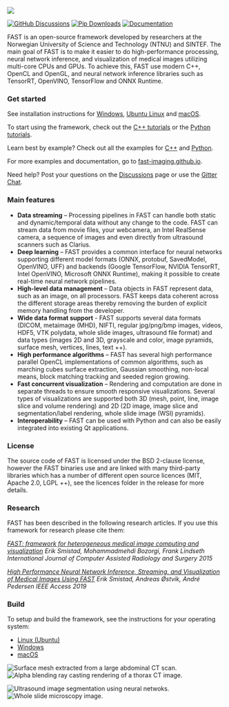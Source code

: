 ![](https://github.com/smistad/FAST/wiki/images/fast_logo.png)

[![GitHub Discussions](https://img.shields.io/github/discussions/smistad/FAST?label=GitHub%20discussions&logo=github)](https://github.com/smistad/FAST/discussions)
[![Pip Downloads](https://img.shields.io/pypi/dm/pyfast?label=pip%20downloads&logo=python)](https://fast-imaging.github.io/download-stats.html)
[![Documentation](https://img.shields.io/badge/Documentation-Online-blue?logo=googledocs&logoColor=white)](https://fast-imaging.github.io)

FAST is an open-source framework developed by researchers at the Norwegian University of Science and Technology (NTNU) and SINTEF. 
The main goal of FAST is to make it easier to do high-performance processing, neural network inference, and visualization of medical images utilizing multi-core CPUs and GPUs. To achieve this, FAST use modern C++, OpenCL and OpenGL, and neural network inference libraries such as TensorRT, OpenVINO, TensorFlow and ONNX Runtime.

### Get started
See installation instructions for [Windows](https://fast-imaging.github.io/install-windows.html), [Ubuntu Linux](https://fast-imaging.github.io/install-ubuntu-linux.html) and [macOS](https://fast-imaging.github.io/install-mac.html).

To start using the framework, check out the [C++ tutorials](https://fast-imaging.github.io/cpp-tutorials.html) or the [Python tutorials](https://fast-imaging.github.io/python-tutorials.html).

Learn best by example? Check out all the examples for [C++](https://fast-imaging.github.io/cpp-examples.html) and [Python](https://fast-imaging.github.io/python-examples.html).

For more examples and documentation, go to [fast-imaging.github.io](https://fast-imaging.github.io).

Need help? Post your questions on the [Discussions](https://github.com/smistad/FAST/discussions/new?category=q-a) page or use the [Gitter Chat](https://gitter.im/smistad/FAST).

### Main features

* **Data streaming** – Processing pipelines in FAST can handle both static and dynamic/temporal data without any change to the code. FAST can stream data from movie files, your webcamera, an Intel RealSense camera, a sequence of images and even directly from ultrasound scanners such as Clarius.
* **Deep learning** – FAST provides a common interface for neural networks supporting different model formats (ONNX, protobuf, SavedModel, OpenVINO, UFF) and backends (Google TensorFlow, NVIDIA TensorRT, Intel OpenVINO, Microsoft ONNX Runtime), making it possible to create real-time neural network pipelines.
* **High-level data management** – Data objects in FAST represent data, such as an image, on all processors. FAST keeps data coherent across the different storage areas thereby removing the burden of explicit memory handling from the developer.
* **Wide data format support** - FAST supports several data formats (DICOM, metaimage (MHD), NIFTI, regular jpg/png/bmp images, videos, HDF5, VTK polydata, whole slide images, ultrasound file format) and data types (images 2D and 3D, grayscale and color, image pyramids, surface mesh, vertices, lines, text ++).
* **High performance algorithms** – FAST has several high performance parallel OpenCL implementations of common algorithms, such as marching cubes surface extraction, Gaussian smoothing, non-local means, block matching tracking and seeded region growing.
* **Fast concurrent visualization** – Rendering and computation are done in separate threads to ensure smooth responsive visualizations. Several types of visualizations are supported both 3D (mesh, point, line, image slice and volume rendering) and 2D (2D image, image slice and segmentation/label rendering, whole slide image (WSI) pyramids).
* **Interoperability** – FAST can be used with Python and can also be easily integrated into existing Qt applications.

### License

The source code of FAST is licensed under the BSD 2-clause license, however the FAST binaries use and are linked with many third-party libraries which has a number of different open source licences (MIT, Apache 2.0, LGPL ++), see the licences folder in the release for more details.

### Research

FAST has been described in the following research articles. If you use this framework for research please cite them:

*[FAST: framework for heterogeneous medical image computing and visualization](http://www.eriksmistad.no/wp-content/uploads/FAST_framework_for_heterogeneous_medical_image_computing_and_visualization.pdf)
Erik Smistad, Mohammadmehdi Bozorgi, Frank Lindseth
International Journal of Computer Assisted Radiology and Surgery 2015*

*[High Performance Neural Network Inference, Streaming, and Visualization of Medical Images Using FAST](https://www.eriksmistad.no/wp-content/uploads/High-Performance-Neural-Network-Inference-Streaming-and-Visualization-of-Medical-Images-Using-FAST.pdf)
Erik Smistad, Andreas Østvik, André Pedersen
IEEE Access 2019*

### Build

To setup and build the framework, see the instructions for your operating system:
* [Linux (Ubuntu)](https://fast-imaging.github.io/building-on-linux.html)
* [Windows](https://fast-imaging.github.io/building-on-windows.html)
* [macOS](https://fast-imaging.github.io/building-on-mac.html)


![Surface mesh extracted from a large abdominal CT scan.](https://github.com/smistad/FAST/wiki/images/surface_extraction.png) ![Alpha blending ray casting rendering of a thorax CT image.](https://github.com/smistad/FAST/wiki/images/volume_renderer.jpg)

![Ultrasound image segmentation using neural netwoks.](https://github.com/smistad/FAST/wiki/images/ultrasound_segmentation.jpg)  ![Whole slide microscopy image.](https://github.com/smistad/FAST/wiki/images/wsi.jpg)
